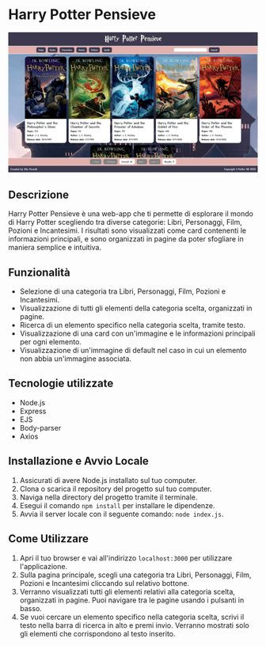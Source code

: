 # Harry Potter Pensieve

![App Screenshot](public/images/preview.png)

## Descrizione
Harry Potter Pensieve è una web-app che ti permette di esplorare il mondo di Harry Potter scegliendo tra diverse categorie: Libri, Personaggi, Film, Pozioni e Incantesimi. I risultati sono visualizzati come card contenenti le informazioni principali, e sono organizzati in pagine da poter sfogliare in maniera semplice e intuitiva.

## Funzionalità
- Selezione di una categoria tra Libri, Personaggi, Film, Pozioni e Incantesimi.
- Visualizzazione di tutti gli elementi della categoria scelta, organizzati in pagine.
- Ricerca di un elemento specifico nella categoria scelta, tramite testo.
- Visualizzazione di una card con un'immagine e le informazioni principali per ogni elemento.
- Visualizzazione di un'immagine di default nel caso in cui un elemento non abbia un'immagine associata.

## Tecnologie utilizzate
- Node.js
- Express
- EJS
- Body-parser
- Axios

## Installazione e Avvio Locale
1. Assicurati di avere Node.js installato sul tuo computer.
2. Clona o scarica il repository del progetto sul tuo computer.
3. Naviga nella directory del progetto tramite il terminale.
4. Esegui il comando `npm install` per installare le dipendenze.
5. Avvia il server locale con il seguente comando: `node index.js`.

## Come Utilizzare
1. Apri il tuo browser e vai all'indirizzo `localhost:3000` per utilizzare l'applicazione.
2. Sulla pagina principale, scegli una categoria tra Libri, Personaggi, Film, Pozioni e Incantesimi cliccando sul relativo bottone.
3. Verranno visualizzati tutti gli elementi relativi alla categoria scelta, organizzati in pagine. Puoi navigare tra le pagine usando i pulsanti in basso.
4. Se vuoi cercare un elemento specifico nella categoria scelta, scrivi il testo nella barra di ricerca in alto e premi invio. Verranno mostrati solo gli elementi che corrispondono al testo inserito.
